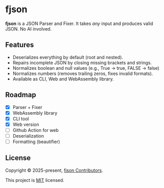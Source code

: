 # fjson

**fjson** is a JSON Parser and Fixer. It takes _any_ input and produces valid JSON. No AI involved.

## Features

- Deserializes everything by default (root and nested).
- Repairs incomplete JSON by closing missing brackets and strings.
- Normalizes boolean and null values (e.g., True → true, FALSE → false)
- Normalizes numbers (removes trailing zeros, fixes invalid formats).
- Available as CLI, Web and WebAssembly library.

## Roadmap

- [x] Parser + Fixer
- [x] WebAssembly library
- [x] CLI tool
- [x] Web version
- [ ] Github Action for web
- [ ] Deserialization
- [ ] Formatting (beautifier)

## License

Copyright © 2025-present, [fjson Contributors](https://github.com/matx64/fjson/graphs/contributors).

This project is [MIT](https://github.com/matx64/fjson/blob/main/LICENSE) licensed.
